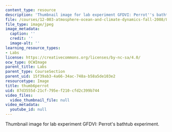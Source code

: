 ```yaml
---
content_type: resource
description: 'Thumbnail image for lab experiment GFDVI: Perrot''s bathtub experiment.'
file: /courses/12-003-atmosphere-ocean-and-climate-dynamics-fall-2008/87d3555d21cf795ef210cfd2c399b744_thumb6perrot.JPG
file_type: image/jpeg
image_metadata:
  caption: ''
  credit: ''
  image-alt: ''
learning_resource_types:
- Labs
license: https://creativecommons.org/licenses/by-nc-sa/4.0/
ocw_type: OCWImage
parent_title: Labs
parent_type: CourseSection
parent_uid: 15f39ab3-4a66-34ac-748a-b58a5de103e2
resourcetype: Image
title: thumb6perrot
uid: 87d3555d-21cf-795e-f210-cfd2c399b744
video_files:
  video_thumbnail_file: null
video_metadata:
  youtube_id: null
---
```

Thumbnail image for lab experiment GFDVI: Perrot's bathtub experiment.